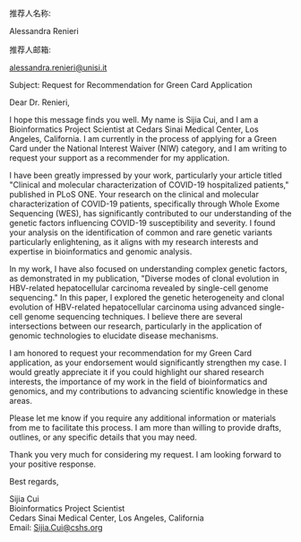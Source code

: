 推荐人名称:

Alessandra Renieri

推荐人邮箱:

alessandra.renieri@unisi.it


Subject: Request for Recommendation for Green Card Application

Dear Dr. Renieri,

I hope this message finds you well. My name is Sijia Cui, and I am a Bioinformatics Project Scientist at Cedars Sinai Medical Center, Los Angeles, California. I am currently in the process of applying for a Green Card under the National Interest Waiver (NIW) category, and I am writing to request your support as a recommender for my application.

I have been greatly impressed by your work, particularly your article titled "Clinical and molecular characterization of COVID-19 hospitalized patients," published in PLoS ONE. Your research on the clinical and molecular characterization of COVID-19 patients, specifically through Whole Exome Sequencing (WES), has significantly contributed to our understanding of the genetic factors influencing COVID-19 susceptibility and severity. I found your analysis on the identification of common and rare genetic variants particularly enlightening, as it aligns with my research interests and expertise in bioinformatics and genomic analysis.

In my work, I have also focused on understanding complex genetic factors, as demonstrated in my publication, "Diverse modes of clonal evolution in HBV-related hepatocellular carcinoma revealed by single-cell genome sequencing." In this paper, I explored the genetic heterogeneity and clonal evolution of HBV-related hepatocellular carcinoma using advanced single-cell genome sequencing techniques. I believe there are several intersections between our research, particularly in the application of genomic technologies to elucidate disease mechanisms.

I am honored to request your recommendation for my Green Card application, as your endorsement would significantly strengthen my case. I would greatly appreciate it if you could highlight our shared research interests, the importance of my work in the field of bioinformatics and genomics, and my contributions to advancing scientific knowledge in these areas.

Please let me know if you require any additional information or materials from me to facilitate this process. I am more than willing to provide drafts, outlines, or any specific details that you may need.

Thank you very much for considering my request. I am looking forward to your positive response.

Best regards,

Sijia Cui  
Bioinformatics Project Scientist  
Cedars Sinai Medical Center, Los Angeles, California  
Email: Sijia.Cui@cshs.org

